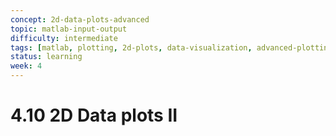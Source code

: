 ```yaml
---
concept: 2d-data-plots-advanced
topic: matlab-input-output
difficulty: intermediate
tags: [matlab, plotting, 2d-plots, data-visualization, advanced-plotting]
status: learning
week: 4
---
```


# 4.10 2D Data plots II
